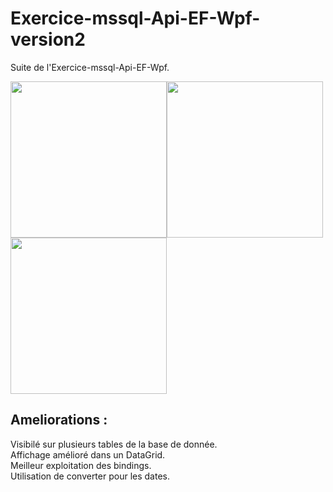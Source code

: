 # Exercice-mssql-Api-EF-Wpf-version2

Suite de l'Exercice-mssql-Api-EF-Wpf.

<img src="https://zupimages.net/up/22/05/mf05.png" width="250"><img src="https://zupimages.net/up/22/05/gike.png" width="250"><img src="https://zupimages.net/up/22/05/ck3b.png" width="250">

## Ameliorations :
Visibilé sur plusieurs tables de la base de donnée.  
Affichage amélioré dans un DataGrid.  
Meilleur exploitation des bindings.  
Utilisation de converter pour les dates.
